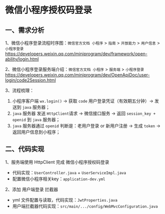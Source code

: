 # 微信小程序授权码登录

## 一、需求分析

1、微信小程序登录流程时序图：`微信官方文档 小程序` > `指南` > `开放能力` > `用户信息` > `小程序登录`
<https://developers.weixin.qq.com/miniprogram/dev/framework/open-ability/login.html>

2、微信小程序登录服务端介绍：`微信官方文档 小程序` > `服务端` > `小程序登录`
<https://developers.weixin.qq.com/miniprogram/dev/OpenApiDoc/user-login/code2Session.html>

3、流程梳理：
1. 小程序客户端 `wx.login()` -> 获取 `code` 用户登录凭证（有效期五分钟）-> 发送到 `java` 服务器；
2. `java` 服务器 发送 `HttpClient`请求 -> 微信接口服务 -> 返回 `session_key + openid` 到 `java` 服务器；
3. `java` 服务器通过 `openid` 判断是：老用户登录 or 新用户注册 -> 生成 `token` -> 返回用户信息到小程序；

## 二、代码实现

1、服务端使用 HttpClient 完成 微信小程序授权码登录
* 代码实现：`UserController.java` + `UserServiceImpl.java`
* 配置微信小程序相关key：`application-dev.yml`

2、添加 用户端登录 拦截器
* yml 文件配置与读取，代码实现：`JwtProperties.java`
* 用户端拦截器代码实现：`src/main/.../config/WebMvcConfiguration.java`